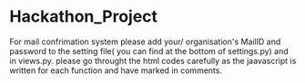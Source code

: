 # Hackathon_Project

For mail confrimation system please add your/ organisation's MailID and password to the setting file( you can find at the bottom of settings.py) and in views.py.
please go throught the html codes carefully as the jaavascript is written for each function and have marked in comments.
